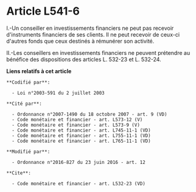 # Article L541-6

I.-Un conseiller en investissements financiers ne peut pas recevoir d'instruments financiers de ses clients. Il ne peut
recevoir de ceux-ci d'autres fonds que ceux destinés à rémunérer son activité. 

II.-Les conseillers en investissements financiers ne peuvent prétendre au bénéfice des dispositions des articles L. 532-23 et
L. 532-24.

**Liens relatifs à cet article**

	**Codifié par**:

	  - Loi n°2003-591 du 2 juillet 2003

	**Cité par**:

	  - Ordonnance n°2007-1490 du 18 octobre 2007 - art. 9 (VD)
	  - Code monétaire et financier - art. L573-12 (V)
	  - Code monétaire et financier - art. L573-9 (V)
	  - Code monétaire et financier - art. L745-11-1 (VD)
	  - Code monétaire et financier - art. L755-11-1 (VD)
	  - Code monétaire et financier - art. L765-11-1 (VD)

	**Modifié par**:

	  - Ordonnance n°2016-827 du 23 juin 2016 - art. 12

	**Cite**:

	  - Code monétaire et financier - art. L532-23 (VD)
